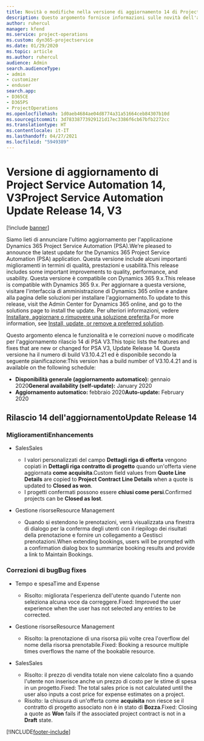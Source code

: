 ```yaml
---
title: Novità o modifiche nella versione di aggiornamento 14 di Project Service Automation V3
description: Questo argomento fornisce informazioni sulle novità dell'aggiornamento rilascio 14 di Project Service Automation V3.
author: ruhercul
manager: kfend
ms.service: project-operations
ms.custom: dyn365-projectservice
ms.date: 01/29/2020
ms.topic: article
ms.author: ruhercul
audience: Admin
search.audienceType:
- admin
- customizer
- enduser
search.app:
- D365CE
- D365PS
- ProjectOperations
ms.openlocfilehash: 1d0aeb4684ae04d8774a31a51664ceb84307b10d
ms.sourcegitcommit: 3d78338773929121d17ec3386f6cb67bfb2272cc
ms.translationtype: HT
ms.contentlocale: it-IT
ms.lasthandoff: 04/27/2021
ms.locfileid: "5949389"
---
```

# <a name="project-service-automation-update-release-14-v3"></a><span data-ttu-id="1d8f2-103">Versione di aggiornamento di Project Service Automation 14, V3</span><span class="sxs-lookup"><span data-stu-id="1d8f2-103">Project Service Automation Update Release 14, V3</span></span>

[!include [banner](../includes/psa-now-project-operations.md)]

<span data-ttu-id="1d8f2-104">Siamo lieti di annunciare l'ultimo aggiornamento per l'applicazione Dynamics 365 Project Service Automation (PSA).</span><span class="sxs-lookup"><span data-stu-id="1d8f2-104">We’re pleased to announce the latest update for the Dynamics 365 Project Service Automation (PSA) application.</span></span> <span data-ttu-id="1d8f2-105">Questa versione include alcuni importanti miglioramenti in termini di qualità, prestazioni e usabilità.</span><span class="sxs-lookup"><span data-stu-id="1d8f2-105">This release includes some important improvements to quality, performance, and usability.</span></span> <span data-ttu-id="1d8f2-106">Questa versione è compatibile con Dynamics 365 9.x.</span><span class="sxs-lookup"><span data-stu-id="1d8f2-106">This release is compatible with Dynamics 365 9.x.</span></span> <span data-ttu-id="1d8f2-107">Per aggiornare a questa versione, visitare l'interfaccia di amministrazione di Dynamics 365 online e andare alla pagina delle soluzioni per installare l'aggiornamento.</span><span class="sxs-lookup"><span data-stu-id="1d8f2-107">To update to this release, visit the Admin Center for Dynamics 365 online, and go to the solutions page to install the update.</span></span> <span data-ttu-id="1d8f2-108">Per ulteriori informazioni, vedere [Installare, aggiornare o rimuovere una soluzione preferita](/power-platform/admin/install-remove-preferred-solution).</span><span class="sxs-lookup"><span data-stu-id="1d8f2-108">For more information, see [Install, update, or remove a preferred solution](/power-platform/admin/install-remove-preferred-solution).</span></span>

<span data-ttu-id="1d8f2-109">Questo argomento elenca le funzionalità e le correzioni nuove o modificate per l'aggiornamento rilascio 14 di PSA V3.</span><span class="sxs-lookup"><span data-stu-id="1d8f2-109">This topic lists the features and fixes that are new or changed for PSA V3, Update Release 14.</span></span> <span data-ttu-id="1d8f2-110">Questa versione ha il numero di build V3.10.4.21 ed è disponibile secondo la seguente pianificazione:</span><span class="sxs-lookup"><span data-stu-id="1d8f2-110">This version has a build number of V3.10.4.21 and is available on the following schedule:</span></span>

- <span data-ttu-id="1d8f2-111">**Disponibilità generale (aggiornamento automatico):** gennaio 2020</span><span class="sxs-lookup"><span data-stu-id="1d8f2-111">**General availability (self-update):** January 2020</span></span>
- <span data-ttu-id="1d8f2-112">**Aggiornamento automatico:** febbraio 2020</span><span class="sxs-lookup"><span data-stu-id="1d8f2-112">**Auto-update:** February 2020</span></span>

## <a name="update-release-14"></a><span data-ttu-id="1d8f2-113">Rilascio 14 dell'aggiornamento</span><span class="sxs-lookup"><span data-stu-id="1d8f2-113">Update Release 14</span></span>

### <a name="enhancements"></a><span data-ttu-id="1d8f2-114">Miglioramenti</span><span class="sxs-lookup"><span data-stu-id="1d8f2-114">Enhancements</span></span>

- <span data-ttu-id="1d8f2-115">Sales</span><span class="sxs-lookup"><span data-stu-id="1d8f2-115">Sales</span></span>

     - <span data-ttu-id="1d8f2-116">I valori personalizzati del campo **Dettagli riga di offerta** vengono copiati in **Dettagli riga contratto di progetto** quando un'offerta viene aggiornata **come acquisita**.</span><span class="sxs-lookup"><span data-stu-id="1d8f2-116">Custom field values from **Quote Line Details** are copied to **Project Contract Line Details** when a quote is updated to **Closed as won**.</span></span>
     - <span data-ttu-id="1d8f2-117">I progetti confermati possono essere **chiusi come persi**.</span><span class="sxs-lookup"><span data-stu-id="1d8f2-117">Confirmed projects can be **Closed as lost**.</span></span>

- <span data-ttu-id="1d8f2-118">Gestione risorse</span><span class="sxs-lookup"><span data-stu-id="1d8f2-118">Resource Management</span></span>

     - <span data-ttu-id="1d8f2-119">Quando si estendono le prenotazioni, verrà visualizzata una finestra di dialogo per la conferma degli utenti con il riepilogo dei risultati della prenotazione e fornire un collegamento a Gestisci prenotazioni.</span><span class="sxs-lookup"><span data-stu-id="1d8f2-119">When extending bookings, users will be prompted with a confirmation dialog box to summarize booking results and provide a link to Maintain Bookings.</span></span>


### <a name="bug-fixes"></a><span data-ttu-id="1d8f2-120">Correzioni di bug</span><span class="sxs-lookup"><span data-stu-id="1d8f2-120">Bug fixes</span></span>

- <span data-ttu-id="1d8f2-121">Tempo e spesa</span><span class="sxs-lookup"><span data-stu-id="1d8f2-121">Time and Expense</span></span>

     - <span data-ttu-id="1d8f2-122">Risolto: migliorata l'esperienza dell'utente quando l'utente non seleziona alcuna voce da correggere.</span><span class="sxs-lookup"><span data-stu-id="1d8f2-122">Fixed: Improved the user experience when the user has not selected any entries to be corrected.</span></span>

- <span data-ttu-id="1d8f2-123">Gestione risorse</span><span class="sxs-lookup"><span data-stu-id="1d8f2-123">Resource Management</span></span>

     - <span data-ttu-id="1d8f2-124">Risolto: la prenotazione di una risorsa più volte crea l'overflow del nome della risorsa prenotabile.</span><span class="sxs-lookup"><span data-stu-id="1d8f2-124">Fixed: Booking a resource multiple times overflows the name of the bookable resource.</span></span>

- <span data-ttu-id="1d8f2-125">Sales</span><span class="sxs-lookup"><span data-stu-id="1d8f2-125">Sales</span></span>

     - <span data-ttu-id="1d8f2-126">Risolto: il prezzo di vendita totale non viene calcolato fino a quando l'utente non inserisce anche un prezzo di costo per le stime di spesa in un progetto.</span><span class="sxs-lookup"><span data-stu-id="1d8f2-126">Fixed: The total sales price is not calculated until the user also inputs a cost price for expense estimates on a project.</span></span>
     - <span data-ttu-id="1d8f2-127">Risolto: la chiusura di un'offerta come **acquisita** non riesce se il contratto di progetto associato non è in stato di **Bozza**.</span><span class="sxs-lookup"><span data-stu-id="1d8f2-127">Fixed: Closing a quote as **Won** fails if the associated project contract is not in a **Draft** state.</span></span>



[!INCLUDE[footer-include](../includes/footer-banner.md)]